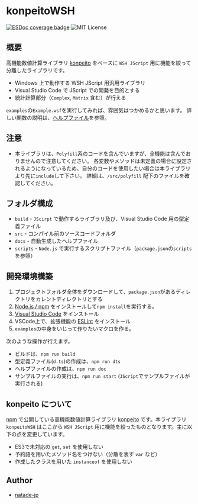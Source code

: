 # konpeitoWSH

[![ESDoc coverage badge](https://natade-jp.github.io/konpeitoWSH/badge.svg)](https://natade-jp.github.io/konpeitoWSH/)
![MIT License](https://img.shields.io/badge/license-MIT-blue.svg?style=flat)

## 概要

高機能数値計算ライブラリ [konpeito](https://github.com/natade-jp/konpeito) をベースに `WSH JScript` 用に機能を絞って分離したライブラリです。

- Windows 上で動作する WSH JScript 用汎用ライブラリ
- Visual Studio Code で JScript での開発を目的とする
- 統計計算部分（`Complex`, `Matrix` 含む）が行える

`examples`の`Example.wsf`を実行してみれば、雰囲気はつかめるかと思います。
詳しい関数の説明は、[ヘルプファイル](https://natade-jp.github.io/SenkoWSH/)を参照。

## 注意

- 本ライブラリは、`Polyfill`系のコードを含んでいますが、全機能は含んでおりませんので注意してください。
各変数やメソッドは未定義の場合に設定されるようになっているため、自分のコードを使用したい場合は本ライブラリより先に`include`して下さい。
詳細は、`/src/polyfill` 配下のファイルを確認してください。

## フォルダ構成

- `build` - `JScirpt` で動作するライブラリ及び、Visual Studio Code 用の型定義ファイル
- `src` - コンパイル前のソースコードフォルダ
- `docs` - 自動生成したヘルプファイル
- `scripts` - `Node.js` で実行するスクリプトファイル（`package.json`の`scripts`を参照）

## 開発環境構築

1. プロジェクトフォルダ全体をダウンロードして、`package.json`があるディレクトリをカレントディレクトリとする
2. [Node.js / npm](https://nodejs.org/ja/) をインストールして`npm install`を実行する。
3. [Visual Studio Code](https://code.visualstudio.com/) をインストール
4. VSCode上で、拡張機能の [ESLint](https://marketplace.visualstudio.com/items?itemName=dbaeumer.vscode-eslint) をインストール
5. `examples`の中身をいじって作りたいマクロを作る。

次のような操作が行えます。

- ビルドは、`npm run build`
- 型定義ファイル(`d.ts`)の作成は、`npm run dts`
- ヘルプファイルの作成は、`npm run doc`
- サンプルファイルの実行は、`npm run start` (`JScript`でサンプルファイルが実行される)

## konpeito について

[npm](https://www.npmjs.com/package/konpeito) で公開している高機能数値計算ライブラリ [konpeito](https://github.com/natade-jp/konpeito) です。本ライブラリ `konpeitoWSH` はここから `WSH JScript` 用に機能を絞ったものとなります。主に以下の点を変更しています。

- ES3で未対応の `get`, `set` を使用しない
- 予約語を用いたメソッド名をつけない（分散を表す `var` など）
- 作成したクラスを用いた `instanceof` を使用しない

## Author

- [natade-jp](https://github.com/natade-jp/)
